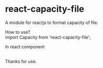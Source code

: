 # react-capacity-file
A module for reactjs to format capacity of file.


How to use? <br >
import Capacity from 'react-capacity-file';

In react component <br />
<Capacity value="value in byte" />

<br />
Thanks for use.

